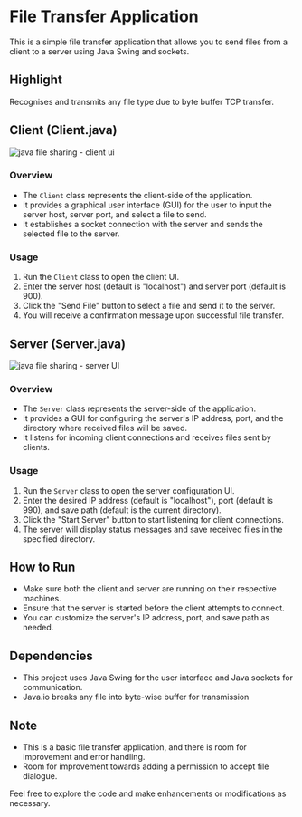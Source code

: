 # File Transfer Application

This is a simple file transfer application that allows you to send files from a client to a server using Java Swing and sockets.

## Highlight

Recognises and transmits any file type due to byte buffer TCP transfer. 

## Client (Client.java)
![java file sharing - client ui ](https://github.com/Tejas-MD/java-file-transfer/assets/66009946/cd090d30-631d-4d35-8b28-bec6e456fe49)

### Overview
- The `Client` class represents the client-side of the application.
- It provides a graphical user interface (GUI) for the user to input the server host, server port, and select a file to send.
- It establishes a socket connection with the server and sends the selected file to the server.

### Usage
1. Run the `Client` class to open the client UI.
2. Enter the server host (default is "localhost") and server port (default is 900).
3. Click the "Send File" button to select a file and send it to the server.
4. You will receive a confirmation message upon successful file transfer.

## Server (Server.java)
![java file sharing - server UI ](https://github.com/Tejas-MD/java-file-transfer/assets/66009946/ba1da69b-0c37-40e9-82a3-7e238e17e5fa)

### Overview
- The `Server` class represents the server-side of the application.
- It provides a GUI for configuring the server's IP address, port, and the directory where received files will be saved.
- It listens for incoming client connections and receives files sent by clients.

### Usage
1. Run the `Server` class to open the server configuration UI.
2. Enter the desired IP address (default is "localhost"), port (default is 990), and save path (default is the current directory).
3. Click the "Start Server" button to start listening for client connections.
4. The server will display status messages and save received files in the specified directory.

## How to Run
- Make sure both the client and server are running on their respective machines.
- Ensure that the server is started before the client attempts to connect.
- You can customize the server's IP address, port, and save path as needed.

## Dependencies
- This project uses Java Swing for the user interface and Java sockets for communication.
- Java.io breaks any file into byte-wise buffer for transmission 

## Note
- This is a basic file transfer application, and there is room for improvement and error handling.
- Room for improvement towards adding a permission to accept file dialogue. 

Feel free to explore the code and make enhancements or modifications as necessary.
